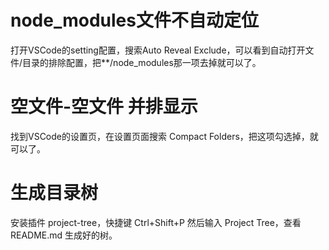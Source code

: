 # node_modules文件不自动定位
打开VSCode的setting配置，搜索Auto Reveal Exclude，可以看到自动打开文件/目录的排除配置，把**/node_modules那一项去掉就可以了。

# 空文件-空文件 并排显示
找到VSCode的设置页，在设置页面搜索 Compact Folders，把这项勾选掉，就可以了。

# 生成目录树
安装插件 project-tree，快捷键 Ctrl+Shift+P 然后输入 Project Tree，查看 README.md 生成好的树。